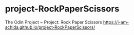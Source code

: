 # project-RockPaperScissors
 
The Odin Project ~ Project: Rock Paper Scissors
https://i-am-schida.github.io/project-RockPaperScissors/
